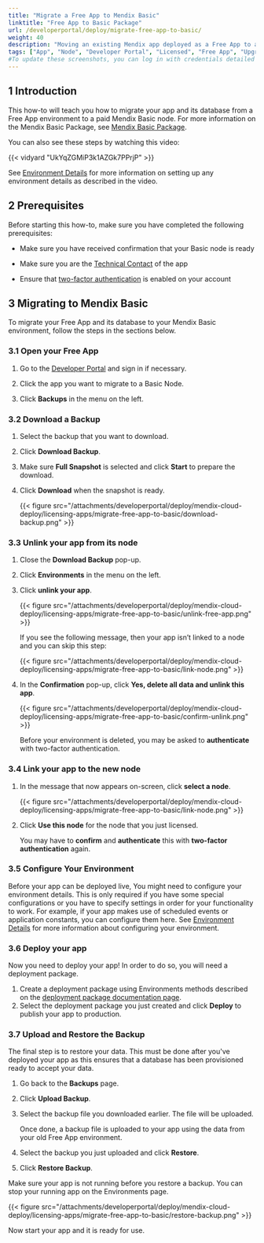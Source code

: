 ```yaml
---
title: "Migrate a Free App to Mendix Basic"
linktitle: "Free App to Basic Package"
url: /developerportal/deploy/migrate-free-app-to-basic/
weight: 40
description: "Moving an existing Mendix app deployed as a Free App to a Basic Package node"
tags: ["App", "Node", "Developer Portal", "Licensed", "Free App", "Upgrade", "Basic Package"]
#To update these screenshots, you can log in with credentials detailed in How to Update Screenshots Using Team Apps.
---
```


## 1 Introduction

This how-to will teach you how to migrate your app and its database from a Free App environment to a paid Mendix Basic node. For more information on the Mendix Basic Package, see [Mendix Basic Package](/developerportal/deploy/basic-package/).

You can also see these steps by watching this video:

{{< vidyard "UkYqZGMiP3k1AZGk7PPrjP" >}}

See [Environment Details](/developerportal/deploy/environments-details/) for more information on setting up any environment details as described in the video.

## 2 Prerequisites 

Before starting this how-to, make sure you have completed the following prerequisites:

* Make sure you have received confirmation that your Basic node is ready

* Make sure you are the [Technical Contact](/developerportal/collaborate/app-roles/#technical-contact) of the app

* Ensure that [two-factor authentication](/developerportal/deploy/two-factor-authentication/) is enabled on your account

## 3 Migrating to Mendix Basic

To migrate your Free App and its database to your Mendix Basic environment, follow the steps in the sections below.

### 3.1 Open your Free App

1. Go to the [Developer Portal](https://home.mendix.com) and sign in if necessary.

2. Click the app you want to migrate to a Basic Node.

3. Click **Backups** in the menu on the left.

### 3.2 Download a Backup

1. Select the backup that you want to download.

2. Click **Download Backup**.

3. Make sure **Full Snapshot** is selected and click **Start** to prepare the download.

4. Click **Download** when the snapshot is ready.

    {{< figure src="/attachments/developerportal/deploy/mendix-cloud-deploy/licensing-apps/migrate-free-app-to-basic/download-backup.png" >}}

### 3.3 Unlink your app from its node

1. Close the **Download Backup** pop-up.

2. Click **Environments** in the menu on the left.

3. Click **unlink your app**.

    {{< figure src="/attachments/developerportal/deploy/mendix-cloud-deploy/licensing-apps/migrate-free-app-to-basic/unlink-free-app.png" >}}

    If you see the following message, then your app isn’t linked to a node and you can skip this step:

    {{< figure src="/attachments/developerportal/deploy/mendix-cloud-deploy/licensing-apps/migrate-free-app-to-basic/link-node.png" >}}

4. In the **Confirmation** pop-up, click **Yes, delete all data and unlink this app**.

    {{< figure src="/attachments/developerportal/deploy/mendix-cloud-deploy/licensing-apps/migrate-free-app-to-basic/confirm-unlink.png" >}}

    Before your environment is deleted, you may be asked to **authenticate** with two-factor authentication.

### 3.4 Link your app to the new node

1. In the message that now appears on-screen, click **select a node**.

    {{< figure src="/attachments/developerportal/deploy/mendix-cloud-deploy/licensing-apps/migrate-free-app-to-basic/link-node.png" >}}

2. Click **Use this node** for the node that you just licensed.

    You may have to **confirm** and **authenticate** this with **two-factor authentication** again.

### 3.5 Configure Your Environment

Before your app can be deployed live, You might need to configure your environment details. This is only required if you have some special configurations or you have to specify settings in order for your functionality to work. For example, if your app makes use of scheduled events or application constants, you can configure them here. See [Environment Details](/developerportal/deploy/environments-details/) for more information about configuring your environment.

### 3.6 Deploy your app

Now you need to deploy your app! In order to do so, you will need a deployment package.

1. Create a deployment package using Environments methods described on the [deployment package documentation page](/developerportal/deploy/mendix-cloud-deploy/#package-from-team-server).
2. Select the deployment package you just created and click **Deploy** to publish your app to production.

### 3.7 Upload and Restore the Backup

The final step is to restore your data. This must be done after you've deployed your app as this ensures that a database has been provisioned ready to accept your data.

1. Go back to the **Backups** page.

2. Click **Upload Backup**.

3. Select the backup file you downloaded earlier. The file will be uploaded.

    Once done, a backup file is uploaded to your app using the data from your old Free App environment.

4. Select the backup you just uploaded and click **Restore**.

5. Click **Restore Backup**.

Make sure your app is not running before you restore a backup. You can stop your running app on the Environments page.

{{< figure src="/attachments/developerportal/deploy/mendix-cloud-deploy/licensing-apps/migrate-free-app-to-basic/restore-backup.png" >}}

Now start your app and it is ready for use.
